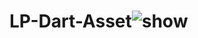 # LP-Dart-Asset![show](https://github.com/wayared/LP-Dart-Asset/assets/85595299/f3c77454-01e0-4e4c-ad09-b5dc0a0a5463)
